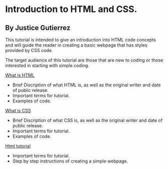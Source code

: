 # Introduction to HTML and CSS.
## By Justice Gutierrez
This tutorial is intended to give an introduction into HTML code concepts and will guide the reader in creating a basic webpage that has styles provided by CSS code.

The target audience of this tutorial are those that are new to coding or those interested in starting with simple coding.

[What is HTML](https://github.com/JusticeGtrrz/FinalProject-DigitalSystems/blob/main/What%20is%20HTML.md)
+ Brief Discription of what HTML is, as well as the original writer and date of public release.
+ Important terms for tutorial.
+ Examples of code.
  
[What is CSS](https://github.com/JusticeGtrrz/FinalProject-DigitalSystems/blob/main/What%20is%20CSS.md)
+ Brief Discription of what CSS is, as well as the original writer and date of public release.
+ Important terms for tutorial.
+ Examples of code.

[Html tutorial](https://github.com/JusticeGtrrz/FinalProject-DigitalSystems/blob/main/Webpage%20Design%20Tutorial.md)
+ Important terms for tutorial.
+ Step by step instructions of creating a simple webpage.
